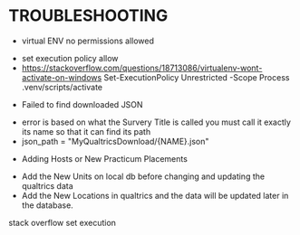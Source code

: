 # TROUBLESHOOTING


* virtual ENV no permissions allowed
- set execution policy allow 
- https://stackoverflow.com/questions/18713086/virtualenv-wont-activate-on-windows
Set-ExecutionPolicy Unrestricted -Scope Process
.venv/scripts/activate

* Failed to find downloaded JSON
- error is based on what the Survery Title is called you must call it exactly its name so that it can find its path
- json_path = "MyQualtricsDownload/{NAME}.json"


* Adding Hosts or New Practicum Placements
- Add the New Units on local db before changing and updating the qualtrics data
- Add the New Locations in qualtrics and the data will be updated later in the database.

stack overflow set execution